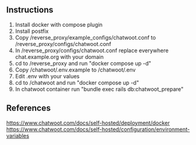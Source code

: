 ## Instructions

1. Install docker with compose plugin
2. Install postfix
3. Copy /reverse_proxy/example_configs/chatwoot.conf to /reverse_proxy/configs/chatwoot.conf
4. In /reverse_proxy/configs/chatwoot.conf replace everywhere chat.example.org with your domain
5. cd to /reverse_proxy and run "docker compose up -d" 
6. Copy /chatwoot/.env.example to /chatwoot/.env
7. Edit .env with your values
8. cd to /chatwoot and run "docker compose up -d"
9. In chatwoot container run "bundle exec rails db:chatwoot_prepare" 

## References 
https://www.chatwoot.com/docs/self-hosted/deployment/docker
https://www.chatwoot.com/docs/self-hosted/configuration/environment-variables

